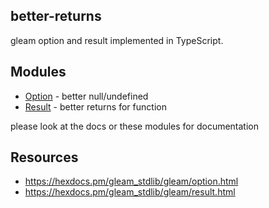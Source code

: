 ## better-returns

gleam option and result implemented in TypeScript.

## Modules

- [Option](./src/option.ts) - better null/undefined
- [Result](./src/result.ts) - better returns for function

please look at the docs or these modules for documentation

## Resources

- https://hexdocs.pm/gleam_stdlib/gleam/option.html
- https://hexdocs.pm/gleam_stdlib/gleam/result.html
